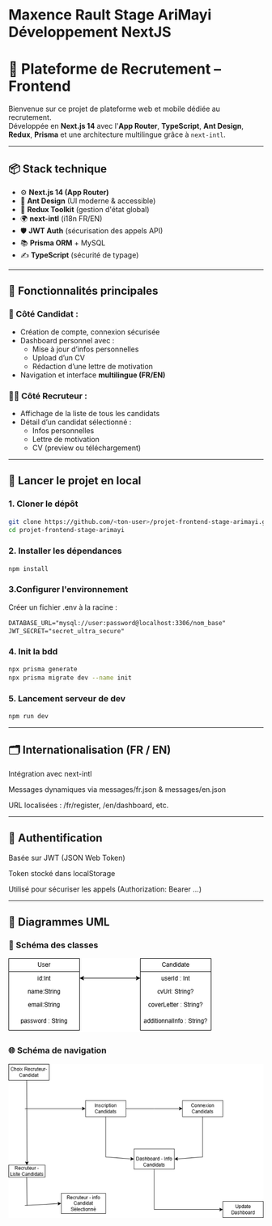 # Maxence Rault Stage AriMayi Développement NextJS

# 💼 Plateforme de Recrutement – Frontend

Bienvenue sur ce projet de plateforme web et mobile dédiée au recrutement.  
Développée en **Next.js 14** avec l'**App Router**, **TypeScript**, **Ant Design**, **Redux**, **Prisma** et une architecture multilingue grâce à `next-intl`.

---

## 📦 Stack technique

- ⚙️ **Next.js 14 (App Router)**
- 💅 **Ant Design** (UI moderne & accessible)
- 🔄 **Redux Toolkit** (gestion d'état global)
- 🌍 **next-intl** (i18n FR/EN)
- 🛡️ **JWT Auth** (sécurisation des appels API)
- 📚 **Prisma ORM** + MySQL
- ✍️ **TypeScript** (sécurité de typage)

---

## 🧠 Fonctionnalités principales

### 🎯 Côté Candidat :
- Création de compte, connexion sécurisée
- Dashboard personnel avec :
  - Mise à jour d’infos personnelles
  - Upload d’un CV
  - Rédaction d’une lettre de motivation
- Navigation et interface **multilingue (FR/EN)**

### 🕵️‍♂️ Côté Recruteur :
- Affichage de la liste de tous les candidats
- Détail d’un candidat sélectionné :
  - Infos personnelles
  - Lettre de motivation
  - CV (preview ou téléchargement)

---

## 🚀 Lancer le projet en local

### 1. Cloner le dépôt
```bash
git clone https://github.com/<ton-user>/projet-frontend-stage-arimayi.git
cd projet-frontend-stage-arimayi
``` 

### 2. Installer les dépendances 
```bash
npm install
```

### 3.Configurer l'environnement
Créer un fichier .env à la racine :
```env 
DATABASE_URL="mysql://user:password@localhost:3306/nom_base"
JWT_SECRET="secret_ultra_secure"
```

### 4. Init la bdd 
```bash
npx prisma generate
npx prisma migrate dev --name init
```

### 5. Lancement serveur de dev 
```bash
npm run dev
```


---

## 🗂️ Internationalisation (FR / EN)
Intégration avec next-intl

Messages dynamiques via messages/fr.json & messages/en.json

URL localisées : /fr/register, /en/dashboard, etc.

---

## 🧩 Authentification

Basée sur JWT (JSON Web Token)

Token stocké dans localStorage

Utilisé pour sécuriser les appels (Authorization: Bearer ...)

---

## 📁 Diagrammes UML

### 🔷 Schéma des classes
![UML Classes](./docs/uml_classes.png)

### 🌐 Schéma de navigation
![Routes](./docs/routes.png)


